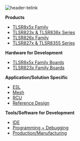 
![header-telink](https://telinkgithub.github.io/Assets/General/big-header.jpg)

**Products**
- [TLSR8x5x Family](https://telinkgithub.github.io/TLSR8x5x-Family/) 
- [TLSR823x & TLSR836x Series](https://telinkgithub.github.io/TLSR823x-TLSR836x-Series/) 
- [TLSR826x Family](https://telinkgithub.github.io/TLSR826x-Family/) 
- [TLSR827x & TLSR8355 Series](https://telinkgithub.github.io/TLSR827x-TLSR8355-Series/) 

**Hardware for Development**
- [TLSR8x5x Family Boards](https://telinkgithub.github.io/TLSR8x5x-Family-Boards/)
- [TLSR823x Family Boards](https://telinkgithub.github.io/TLSR823x-Family-Boards/)

**Application/Solution Specific**
- [ESL](https://telinkgithub.github.io/ESL/) 
- [Mesh](https://telinkgithub.github.io/Mesh/)
- [RCU](https://telinkgithub.github.io/RCU/) 
- [Reference Design](https://telinkgithub.github.io/Reference-design/)

**Tools/Software for Development**
- [IDE](https://telinkgithub.github.io/IDE/) 
- [Programming + Debugging](https://telinkgithub.github.io/Programming-and-Debugging/) 
- [Production/Manufacturing](https://telinkgithub.github.io/Production-Manufacturing/) 

